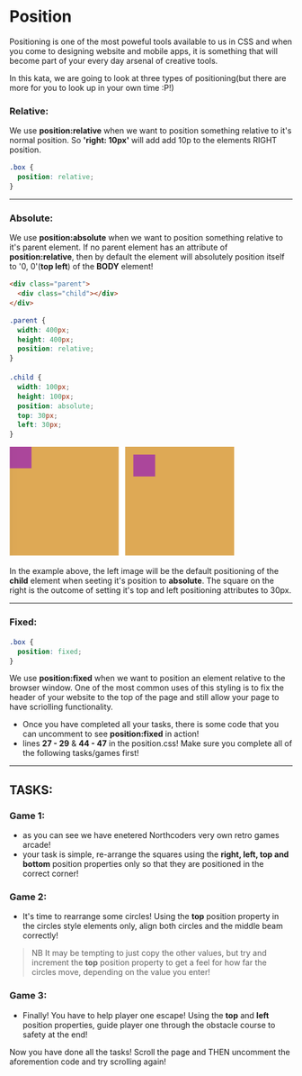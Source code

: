 # Position

Positioning is one of the most poweful tools available to us in CSS and when you come to designing website and mobile apps, it is something that will become part of your every day arsenal of creative tools.

In this kata, we are going to look at three types of positioning(but there are more for you to look up in your own time :P!)

### Relative:

We use **position:relative** when we want to position something relative to it's normal position. So **'right: 10px'** will add add 10p to the elements RIGHT position.

```css
.box {
  position: relative;
}
```

---

### Absolute:

We use **position:absolute** when we want to position something relative to it's parent element. If no parent element has an attribute of **position:relative**, then by default the element will absolutely position itself to '0, 0'(**top left**) of the **BODY** element!

```html
<div class="parent">
  <div class="child"></div>
</div>
```

```css
.parent {
  width: 400px;
  height: 400px;
  position: relative;
}

.child {
  width: 100px;
  height: 100px;
  position: absolute;
  top: 30px;
  left: 30px;
}
```

<img src="./css-example.png" alt="box sizing after" width="400"/>

In the example above, the left image will be the default positioning of the **child** element when seeting it's position to **absolute**. The square on the right is the outcome of setting it's top and left positioning attributes to 30px.

---

### Fixed:

```css
.box {
  position: fixed;
}
```

We use **position:fixed** when we want to position an element relative to the browser window. One of the most common uses of this styling is to fix the header of your website to the top of the page and still allow your page to have scriolling functionality.

- Once you have completed all your tasks, there is some code that you can uncomment to see **position:fixed** in action!
- lines **27 - 29** & **44 - 47** in the position.css! Make sure you complete all of the following tasks/games first!

---

## TASKS:

### Game 1:

- as you can see we have enetered Northcoders very own retro games arcade!
- your task is simple, re-arrange the squares using the **right, left, top and bottom** position properties only so that they are positioned in the correct corner!

### Game 2:

- It's time to rearrange some circles! Using the **top** position property in the circles style elements only, align both circles and the middle beam correctly!

> NB It may be tempting to just copy the other values, but try and increment the **top** position property to get a feel for how far the circles move, depending on the value you enter!

### Game 3:

- Finally! You have to help player one escape! Using the **top** and **left** position properties, guide player one through the obstacle course to safety at the end!

Now you have done all the tasks! Scroll the page and THEN uncomment the aforemention code and try scrolling again!
